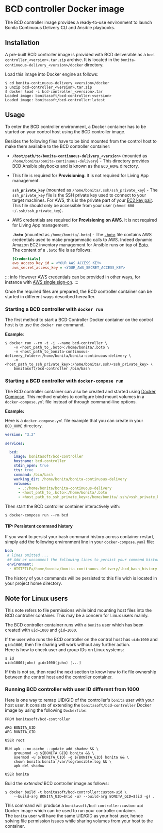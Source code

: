 # BCD controller Docker image

The BCD controller image provides a ready-to-use environment to launch Bonita Continuous Delivery CLI and Ansible playbooks.


## Installation

A pre-built BCD controller image is provided with BCD deliverable as a `bcd-controller_<version>.tar.zip` archive. It is located in the `bonita-continuous-delivery_<version>/docker` directory.

Load this image into Docker engine as follows:
```
$ cd bonita-continuous-delivery_<version>/docker
$ unzip bcd-controller_<version>.tar.zip
$ docker load -i bcd-controller_<version>.tar
Loaded image: bonitasoft/bcd-controller:<version>
Loaded image: bonitasoft/bcd-controller:latest
```


## Usage

To enter the BCD controller environment, a Docker container has to be started on your control host using the BCD controller image.

Besides the following files have to be bind mounted from the control host to make them available to the BCD controller container:
- **`/host/path/to/bonita-continuous-delivery_<version>`** (mounted as `/home/bonita/bonita-continuous-delivery`) - This directory provides BCD Ansible playbooks and is known as the `BCD_HOME` directory.
- <div class="list-group-item list-group-item-warning">This file is required for <strong>Provisioning</strong>. It is not required for Living App management.</div>

  **`ssh_private_key`** (mounted as `/home/bonita/.ssh/ssh_private_key`) - The `ssh_private_key` file is the SSH private key used to connect to your target machines. For AWS, this is the private part of your [EC2 key pair](http://docs.aws.amazon.com/AWSEC2/latest/UserGuide/ec2-key-pairs.html). This file should only be accessible from your user (`chmod 600 ~/.ssh/ssh_private_key`).
- <div class="list-group-item list-group-item-warning">AWS credentials are required for <strong>Provisioning on AWS</strong>. It is not required for Living App management.</div>

  **`.boto`** (mounted as `/home/bonita/.boto`) - The [`.boto`](https://boto.readthedocs.io/en/latest/boto_config_tut.html) file contains AWS credentials used to make programmatic calls to AWS. Indeed dynamic Amazon EC2 inventory management for Ansible runs on top of [Boto](https://aws.amazon.com/sdk-for-python/). The content of a `.boto` file is as follows:
    ```ini
    [Credentials]
    aws_access_key_id = <YOUR_AWS_ACCESS_KEY>
    aws_secret_access_key = <YOUR_AWS_SECRET_ACCESS_KEY>
    ```
::: info
However AWS credentials can be provided in other ways, for instance with [AWS single sign-on](aws_sso.md).
:::

Once the required files are prepared, the BCD controller container can be started in different ways described hereafter.


### Starting a BCD controller with `docker run`

The first method to start a BCD Controller Docker container on the control host is to use the `docker run` command.

**Example**:

```
$ docker run --rm -t -i --name bcd-controller \
    -v <host_path_to_.boto>:/home/bonita/.boto \
    -v <host_path_to_bonita-continuous-delivery_folder>:/home/bonita/bonita-continuous-delivery \
    -v <host_path_to_ssh_private_key>:/home/bonita/.ssh/<ssh_private_key> \
    bonitasoft/bcd-controller /bin/bash
```


### Starting a BCD controller with `docker-compose run`

The BCD controller container can also be created and started using [Docker Compose](https://docs.docker.com/compose/). This method enables to configure bind mount volumes in a `docker-compose.yml` file instead of through command-line options.

**Example:**

Here is a `docker-compose.yml` file example that you can create in your `BCD_HOME` directory.

```yaml
version: "3.2"

services:

  bcd:
    image: bonitasoft/bcd-controller
    hostname: bcd-controller
    stdin_open: true
    tty: true
    command: /bin/bash
    working_dir: /home/bonita/bonita-continuous-delivery
    volumes:
      - .:/home/bonita/bonita-continuous-delivery
      - <host_path_to_.boto>:/home/bonita/.boto
      - <host_path_to_ssh_private_key>:/home/bonita/.ssh/<ssh_private_key>
```

Then start the BCD controller container interactively with:
```
$ docker-compose run --rm bcd
```

#### TIP: Persistent command history

If you want to persist your bash command history across container restart, simply add the following environment line in your `docker-compose.yaml` file:

```yaml
bcd:
 # lines omitted ...
 ## Add or uncomment the following lines to persist your command history across bcd controller restart
 environment:
  - HISTFILE=/home/bonita/bonita-continuous-delivery/.bcd_bash_history
```

The history of your commands will be persisted to this file wich is located in your project home directory.


## Note for Linux users

This note refers to file permissions while bind mounting host files into the BCD controller container. This may be a concern for Linux users mainly.

The BCD controller container runs with a `bonita` user which has been created with `uid=1000` and `gid=1000`.

If the user who runs the BCD controller on the control host has `uid=1000` and `gid=1000`, then file sharing will work without any further action.  
Here is how to check user and group IDs on Linux systems:
```
$ id
uid=1000(john) gid=1000(john) [...]
```

If this is not so, then read the next section to know how to fix file ownership between the control host and the controller container.

### Running BCD controller with user ID different from 1000

Here is one way to remap UID/GID of the controller's `bonita` user with your host user. It consists of extending the `bonitasoft/bcd-controller` Docker image by using the following `Dockerfile`:
```
FROM bonitasoft/bcd-controller

ARG BONITA_UID
ARG BONITA_GID

USER root

RUN apk --no-cache --update add shadow && \
    groupmod -g ${BONITA_GID} bonita && \
    usermod -u ${BONITA_UID} -g ${BONITA_GID} bonita && \
    chown bonita:bonita /var/log/ansible.log && \
    apk del shadow

USER bonita
```

Build the _extended_ BCD controller image as follows:
```
$ docker build -t bonitasoft/bcd-controller:custom-uid \
    --build-arg BONITA_UID=$(id -u) --build-arg BONITA_GID=$(id -g) .
```

This command will produce a `bonitasoft/bcd-controller:custom-uid` Docker image which can be used to run your controller container.  
The `bonita` user will have the same UID/GID as your host user, hence solving file permission issues while sharing volumes from your host to the container.
